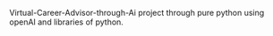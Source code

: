 Virtual-Career-Advisor-through-Ai project through pure python using openAI and libraries of python.
